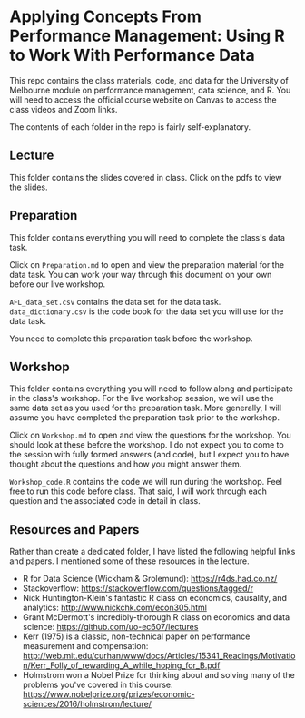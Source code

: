 # Applying Concepts From Performance Management: Using R to Work With Performance Data

This repo contains the class materials, code, and data for the University of Melbourne module on performance management, data science, and R. You will need to access the official course website on Canvas to access the class videos and Zoom links.

The contents of each folder in the repo is fairly self-explanatory.

## Lecture 

This folder contains the slides covered in class. Click on the pdfs to view the slides.

## Preparation

This folder contains everything you will need to complete the class's data task. 

Click on `Preparation.md` to open and view the preparation material for the data task. You can work your way through this document on your own before our live workshop. 

`AFL_data_set.csv` contains the data set for the data task. `data_dictionary.csv` is the code book for the data set you will use for the data task.

You need to complete this preparation task before the workshop.

## Workshop

This folder contains everything you will need to follow along and participate in the class's workshop. For the live workshop session, we will use the same data set as you used for the preparation task. More generally, I will assume you have completed the preparation task prior to the workshop. 

Click on `Workshop.md` to open and view the questions for the workshop. You should look at these before the workshop. I do not expect you to come to the session with fully formed answers (and code), but I expect you to have thought about the questions and how you might answer them.

`Workshop_code.R` contains the code we will run during the workshop. Feel free to run this code before class. That said, I will work through each question and the associated code in detail in class.

## Resources and Papers 

Rather than create a dedicated folder, I have listed the following helpful links and papers. I mentioned some of these resources in the lecture.

- R for Data Science (Wickham & Grolemund): https://r4ds.had.co.nz/
- Stackoverflow: https://stackoverflow.com/questions/tagged/r
- Nick Huntington-Klein's fantastic R class on economics, causality, and analytics: http://www.nickchk.com/econ305.html
- Grant McDermott's incredibly-thorough R class on economics and data science: https://github.com/uo-ec607/lectures
- Kerr (1975) is a classic, non-technical paper on performance measurement and compensation: http://web.mit.edu/curhan/www/docs/Articles/15341_Readings/Motivation/Kerr_Folly_of_rewarding_A_while_hoping_for_B.pdf
- Holmstrom won a Nobel Prize for thinking about and solving many of the problems you've covered in this course: https://www.nobelprize.org/prizes/economic-sciences/2016/holmstrom/lecture/





